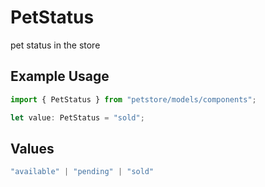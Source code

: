 # PetStatus

pet status in the store

## Example Usage

```typescript
import { PetStatus } from "petstore/models/components";

let value: PetStatus = "sold";
```

## Values

```typescript
"available" | "pending" | "sold"
```